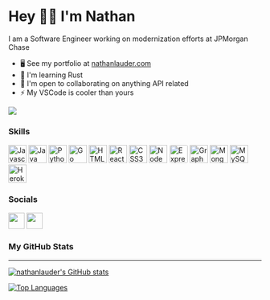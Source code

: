 Hey 👋🏼 I'm Nathan
=======================

I am a Software Engineer working on modernization efforts at JPMorgan Chase

* 🖥️  See my portfolio at [nathanlauder.com](http://nathanlauder.com)
* 🧠  I'm learning Rust
* 🤝  I'm open to collaborating on anything API related
* ⚡  My VSCode is cooler than yours

<a href="https://www.github.com/nathanlauder" target="_blank" rel="noreferrer"><img
src="https://img.shields.io/github/followers/nathanlauder?logo=github&style=for-the-badge&color=00b50c&labelColor=0f172a" /></a>

### Skills

<p align="left">
<a href="https://developer.mozilla.org/en-US/docs/Web/JavaScript" target="_blank" rel="noreferrer"><img src="https://raw.githubusercontent.com/danielcranney/readme-generator/main/public/icons/skills/javascript-colored.svg" width="36" height="36" alt="Javascript" /></a>
<a href="https://www.oracle.com/java/" target="_blank" rel="noreferrer"><img src="https://raw.githubusercontent.com/danielcranney/readme-generator/main/public/icons/skills/java-colored.svg" width="36" height="36" alt="Java" /></a>
<a href="https://www.python.org/" target="_blank" rel="noreferrer"><img src="https://raw.githubusercontent.com/danielcranney/readme-generator/main/public/icons/skills/python-colored.svg" width="36" height="36" alt="Python" /></a>
<a href="https://go.dev/doc/" target="_blank" rel="noreferrer"><img src="https://raw.githubusercontent.com/danielcranney/readme-generator/main/public/icons/skills/go-colored.svg" width="36" height="36" alt="Go" /></a>
<a href="https://developer.mozilla.org/en-US/docs/Glossary/HTML5" target="_blank" rel="noreferrer"><img src="https://raw.githubusercontent.com/danielcranney/readme-generator/main/public/icons/skills/html5-colored.svg" width="36" height="36" alt="HTML5" /></a>
<a href="https://reactjs.org/" target="_blank" rel="noreferrer"><img src="https://raw.githubusercontent.com/danielcranney/readme-generator/main/public/icons/skills/react-colored.svg" width="36" height="36" alt="React" /></a>
<a href="https://www.w3.org/TR/CSS/#css" target="_blank" rel="noreferrer"><img src="https://raw.githubusercontent.com/danielcranney/readme-generator/main/public/icons/skills/css3-colored.svg" width="36" height="36" alt="CSS3" /></a>
<a href="https://nodejs.org/en/" target="_blank" rel="noreferrer"><img src="https://raw.githubusercontent.com/danielcranney/readme-generator/main/public/icons/skills/nodejs-colored.svg" width="36" height="36" alt="NodeJS" /></a>
<a href="https://expressjs.com/" target="_blank" rel="noreferrer"><img src="https://raw.githubusercontent.com/danielcranney/readme-generator/main/public/icons/skills/express.svg" width="36" height="36" alt="Express" style="background-color: white;padding: 1px; border-radius: 4px;" /></a>
<a href="https://graphql.org/" target="_blank" rel="noreferrer"><img src="https://raw.githubusercontent.com/danielcranney/readme-generator/main/public/icons/skills/graphql-colored.svg" width="36" height="36" alt="GraphQL" /></a>
<a href="https://www.mongodb.com/" target="_blank" rel="noreferrer"><img src="https://raw.githubusercontent.com/danielcranney/readme-generator/main/public/icons/skills/mongodb-colored.svg" width="36" height="36" alt="MongoDB" /></a>
<a href="https://www.mysql.com/" target="_blank" rel="noreferrer"><img src="https://raw.githubusercontent.com/danielcranney/readme-generator/main/public/icons/skills/mysql-colored.svg" width="36" height="36" alt="MySQL" /></a>
<a href="https://www.heroku.com/" target="_blank" rel="noreferrer"><img src="https://raw.githubusercontent.com/danielcranney/readme-generator/main/public/icons/skills/heroku-colored.svg" width="36" height="36" alt="Heroku" /></a>
</p>


### Socials

<p align="left"> <a href="https://www.github.com/nathanlauder" target="_blank" rel="noreferrer"><img src="https://raw.githubusercontent.com/danielcranney/readme-generator/main/public/icons/socials/github-dark.svg" width="32" height="32" /></a> <a href="https://www.linkedin.com/in/nlauder" target="_blank" rel="noreferrer"><img src="https://raw.githubusercontent.com/danielcranney/readme-generator/main/public/icons/socials/linkedin.svg" width="32" height="32" /></a></p>

### My GitHub Stats
---

<a href="http://www.github.com/nathanlauder"><img src="https://github-readme-stats.vercel.app/api?username=nathanlauder&show_icons=true&hide=stars,issues,&count_private=true&title_color=ffffff&show_icons=true&hide_border=true&bg_color=45,00b50c,000000&ffffff=000000&text_color=ffffff&icon_color=ffffff" alt="nathanlauder's GitHub stats" /></a>

<a href="https://github.com/nathanlauder" align="left"><img src="https://github-readme-stats.vercel.app/api/top-langs/?username=nathanlauder&langs_count=8&title_color=ffffff&text_color=ffffff&icon_color=ec4899&bg_color=45,00b50c,000000&ffffff&hide_border=true&locale=en&custom_title=Top%20%Languages&layout=compact&exclude_repo=dots,SoftwareEngineering,NALPWA00,PWA00NAL,Travlr,Reef,Covid-19-Grapher,nathanlauder.github.io" alt="Top Languages" /></a>
